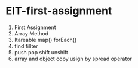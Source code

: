 # EIT-first-assignment
1. First Assignment
2. Array Method
3. Itareable map() forEach()
4. find fillter
5. push pop shift unshift
6. array and object copy usign by spread operator
